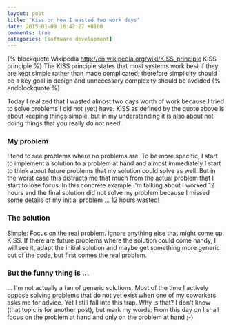 ```yaml
---
layout: post
title: "Kiss or how I wasted two work days"
date: 2015-01-09 16:42:27 +0100
comments: true
categories: [software development]
---
```


{% blockquote Wikipedia http://en.wikipedia.org/wiki/KISS_principle KISS principle %}
The KISS principle states that most systems work best if they are kept simple rather than made complicated; therefore simplicity should be a key goal in design and unnecessary complexity should be avoided
{% endblockquote %}

Today I realized that I wasted almost two days worth of work because I tried to solve problems I did not (yet) have. KISS as defined by the quote above is about keeping things simple, but in my understanding it is also about not doing things that you really do not need.

### My problem

I tend to see problems where no problems are. To be more specific, I start to implement a solution to a problem at hand and almost immediately I start to think about future problems that my solution could solve as well. But in the worst case this distracts me that much from the actual problem that I start to lose focus. In this concrete example I'm talking about I worked 12 hours and the final solution did not solve my problem because I missed some details of my initial problem ... 12 hours wasted!

### The solution

Simple: Focus on the real problem. Ignore anything else that might come up. KISS. If there are future problems where the solution could come handy, I will see it, adapt the initial solution and maybe get something more generic out of the code, but first comes the real problem.

### But the funny thing is ...

... I'm not actually a fan of generic solutions. Most of the time I actively oppose solving problems that do not yet exist when one of my coworkers asks me for advice. Yet I still fall into this trap. Why is that? I don't know (that topic is for another post), but mark my words: From this day on I shall focus on the problem at hand and only on the problem at hand ;-)








